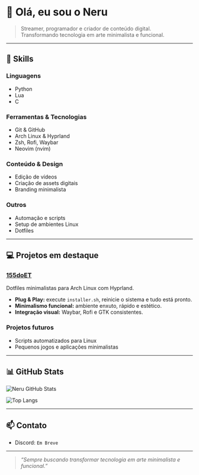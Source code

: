# 👋 Olá, eu sou o Neru

> Streamer, programador e criador de conteúdo digital.  
> Transformando tecnologia em arte minimalista e funcional.  

---

## 🧰 Skills

### Linguagens
- Python  
- Lua  
- C

### Ferramentas & Tecnologias
- Git & GitHub  
- Arch Linux & Hyprland  
- Zsh, Rofi, Waybar  
- Neovim (nvim)  

### Conteúdo & Design
- Edição de vídeos  
- Criação de assets digitais  
- Branding minimalista  

### Outros
- Automação e scripts  
- Setup de ambientes Linux  
- Dotfiles  

---

## 💻 Projetos em destaque

### [155doET](https://github.com/Neru710/155doET)  
Dotfiles minimalistas para Arch Linux com Hyprland.  
- **Plug & Play:** execute `installer.sh`, reinicie o sistema e tudo está pronto.  
- **Minimalismo funcional:** ambiente enxuto, rápido e estético.  
- **Integração visual:** Waybar, Rofi e GTK consistentes.  

### Projetos futuros
- Scripts automatizados para Linux  
- Pequenos jogos e aplicações minimalistas  

---

## 📊 GitHub Stats

![Neru GitHub Stats](https://github-readme-stats.vercel.app/api?username=Neru710&show_icons=true&theme=radical)

![Top Langs](https://github-readme-stats.vercel.app/api/top-langs/?username=Neru710&layout=compact&theme=radical)

---

## 📫 Contato

- Discord: `Em Breve`  

---

> *“Sempre buscando transformar tecnologia em arte minimalista e funcional.”*